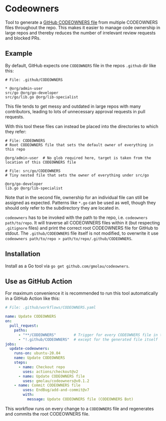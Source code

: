 # Codeowners

Tool to generate a [GitHub CODEOWNERS file](https://docs.github.com/en/repositories/managing-your-repositorys-settings-and-features/customizing-your-repository/about-code-owners) from multiple CODEOWNERS files throughout the repo. This makes it easier to manage code ownership in large repos and thereby reduces the number of irrelevant review requests and blocked PRs.

## Example

By default, GitHub expects one `CODEOWNERS` file in the repos `.github` dir like this:

```
# File: .github/CODEOWNERS

* @org/admin-user
src/go @org/go-developer
src/go/lib.go @org/lib-specialist
```
This file tends to get messy and outdated in large repos with many contributors, leading to lots of unnecessary approval requests in pull requests.

With this tool these files can instead be placed into the directories to which they refer:

```gitignore
# File: CODEOWNERS
# Root CODEOWNERS file that sets the default owner of everything in this repo

@org/admin-user  # No glob required here, target is taken from the location of this CODEOWNERS file
```

```gitignore
# File: src/go/CODEOWNERS
# Tiny nested file that sets the owner of everything under src/go

@org/go-developer
lib.go @org/lib-specialist
```

Note that in the second file, ownership for an individual file can still be assigned as expected. Patterns like `*.go` can be used as well, though they should only refer to the subdirectory they are located in.

`codeowners` has to be invoked with the path to the repo, i.e. `codeowners path/to/repo`. It will traverse all CODEOWNERS files within it (but respecting `.gitignore` files) and print the correct root CODEOWNERS file for GitHub to stdout. The `.github/CODEOWNERS` file itself is not modified, to overwrite it use `codeowners path/to/repo > path/to/repo/.github/CODEOWNERS`.

## Installation

Install as a Go tool via `go get github.com/gmolau/codeowners`.

## Use as GitHub Action

For maximum convenience it is recommended to run this tool automatically in a GitHub Action like this:

```yaml
# File: .github/workflows/CODEOWNERS.yaml

name: Update CODEOWNERS
on:
  pull_request:
    paths:
      - "**/CODEOWNERS"        # Trigger for every CODEOWNERS file in the repo
      - "!.github/CODEOWNERS"  # except for the generated file itself
jobs:
  update-codeowners:
    runs-on: ubuntu-20.04
    name: Update CODEOWNERS
    steps:
      - name: Checkout repo
        uses: actions/checkout@v2
      - name: Update CODEOWNERS file
        uses: gmolau/codeowners@v0.1.2
    - name: Commit CODEOWNERS file
        uses: EndBug/add-and-commit@v7
        with:
          message: Update CODEOWNERS file (CODEOWNERS Bot)
```

This workflow runs on every change to a `CODEOWNERS` file and regenerates and commits the root CODEOWNERS file.
